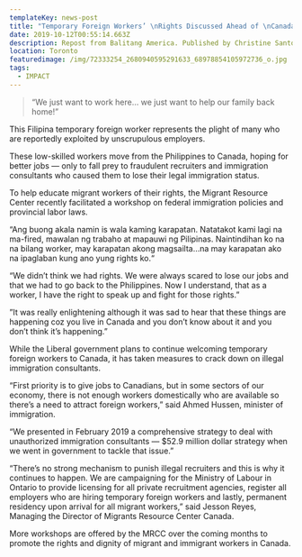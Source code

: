 ```yaml
---
templateKey: news-post
title: "Temporary Foreign Workers’ \nRights Discussed Ahead of \nCanada’s Federal Elections"
date: 2019-10-12T00:55:14.663Z
description: Repost from Balitang America. Published by Christine Santos
location: Toronto
featuredimage: /img/72333254_2680940595291633_68978854105972736_o.jpg
tags:
  - IMPACT
---
```


> “We just want to work here… we just want to help our family back home!”

This Filipina temporary foreign worker represents the plight of many who are reportedly exploited by unscrupulous employers.

These low-skilled workers move from the Philippines to Canada, hoping for better jobs — only to fall prey to fraudulent recruiters and immigration consultants who caused them to lose their legal immigration status.

To help educate migrant workers of their rights, the Migrant Resource Center recently facilitated a workshop on federal immigration policies and provincial labor laws.

“Ang buong akala namin is wala kaming karapatan. Natatakot kami lagi na ma-fired, mawalan ng trabaho at mapauwi ng Pilipinas. Naintindihan ko na na bilang worker, may karapatan akong magsailta…na may karapatan ako na ipaglaban kung ano yung rights ko.“

“We didn’t think we had rights. We were always scared to lose our jobs and that we had to go back to the Philippines. Now I understand, that as a worker, I have the right to speak up and fight for those rights.”

”It was really enlightening although it was sad to hear that these things are happening coz you live in Canada and you don’t know about it and you don’t think it’s happening.”

While the Liberal government plans to continue welcoming temporary foreign workers to Canada, it has taken measures to crack down on illegal immigration consultants.

“First priority is to give jobs to Canadians, but in some sectors of our economy, there is not enough workers domestically who are available so there’s a need to attract foreign workers,” said Ahmed Hussen, minister of immigration.

“We presented in February 2019 a comprehensive strategy to deal with unauthorized immigration consultants — \$52.9 million dollar strategy when we went in government to tackle that issue.”

“There’s no strong mechanism to punish illegal recruiters and this is why it continues to happen. We are campaigning for the Ministry of Labour in Ontario to provide licensing for all private recruitment agencies, register all employers who are hiring temporary foreign workers and lastly, permanent residency upon arrival for all migrant workers,” said Jesson Reyes, Managing the Director of Migrants Resource Center Canada.

More workshops are offered by the MRCC over the coming months to promote the rights and dignity of migrant and immigrant workers in Canada.
